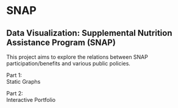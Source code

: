 # SNAP

## Data Visualization: Supplemental Nutrition Assistance Program (SNAP) 
This project aims to explore the relations between SNAP participation/benefits and various public policies. 
  
Part 1:  
Static Graphs

Part 2:  
Interactive Portfolio




